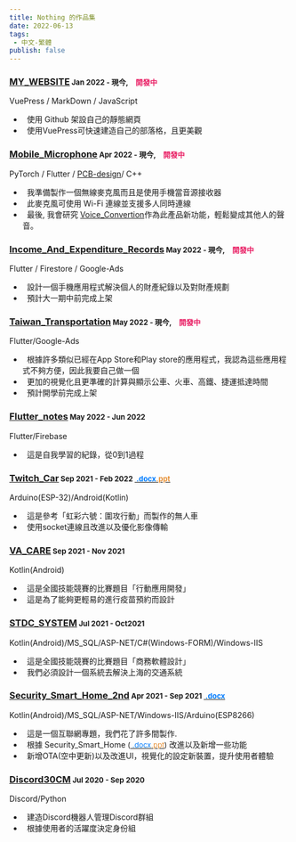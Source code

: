 ```yaml
---
title: Nothing 的作品集
date: 2022-06-13
tags: 
 - 中文-繁體
publish: false
---
```


### [MY_WEBSITE](https://i-am-nothing.github.io/)<font size="2">&nbsp;Jan 2022 - 現今,&emsp;<span style="color:#e91d63">開發中</span></font><br/>
VuePress / MarkDown / JavaScript</br>
* &nbsp;&nbsp;使用 Github 架設自己的靜態網頁<br/>
* &nbsp;&nbsp;使用VuePress可快速建造自己的部落格，且更美觀

### [Mobile_Microphone](https://github.com/I-am-nothing/Mobile_Microphoneortation)<font size="2">&nbsp;Apr 2022 - 現今,&emsp;<span style="color:#e91d63">開發中</span></font><br/>
PyTorch / Flutter / [PCB-design](https://easyeda.com/editor#id=|5191edca95e14e5d855f03cf7dd2f48f|25fb8eaf71244933944f11f870ebe028|8bdcf6bc7b4a42dca2976e674a4c5bee|381d85b3d1db49ccb6b30b401fcd107c)/ C++<br/>
* &nbsp;&nbsp;我準備製作一個無線麥克風而且是使用手機當音源接收器<br/>
* &nbsp;&nbsp;此麥克風可使用 Wi-Fi 連線並支援多人同時連線<br/>
* &nbsp;&nbsp;最後, 我會研究 [Voice_Convertion](https://github.com/I-am-nothing/Voice_Converttion)作為此產品新功能，輕鬆變成其他人的聲音。<br/>

### [Income_And_Expenditure_Records](https://github.com/I-am-nothing/Income_And_Expenditure_Records)<font size="2">&nbsp;May 2022 - 現今,&emsp;<span style="color:#e91d63">開發中</span></font><br/>
Flutter / Firestore / Google-Ads<br/>
* &nbsp;&nbsp;設計一個手機應用程式解決個人的財產紀錄以及對財產規劃<br/>
* &nbsp;&nbsp;預計大一期中前完成上架
### [Taiwan_Transportation](https://github.com/I-am-nothing/Taiwan_Transportation)<font size="2">&nbsp;May 2022 - 現今,&emsp;<span style="color:#e91d63">開發中</span></font><br/>
Flutter/Google-Ads<br/>
* &nbsp;&nbsp;根據許多類似已經在App Store和Play store的應用程式，我認為這些應用程式不夠方便，因此我要自己做一個<br/>
* &nbsp;&nbsp;更加的視覺化且更準確的計算與顯示公車、火車、高鐵、捷運抵達時間<br/>
* &nbsp;&nbsp;預計開學前完成上架
### [Flutter_notes](https://github.com/I-am-nothing/Flutter_notes)<font size="2">&nbsp;May 2022 - Jun 2022</font><br/>
Flutter/Firebase<br/>
* &nbsp;&nbsp;這是自我學習的紀錄，從0到1過程
### [Twitch_Car](https://github.com/I-am-nothing/Twitch_Car)<font size="2">&nbsp;Sep 2021 - Feb 2022 [<span style="color:#007bff">&nbsp;.docx</span>](https://docs.google.com/document/d/1PnjpnWs7Fg4Pcy3x5B7tbZW885f4npafvDLK37PCZKE/edit?usp=sharing)[<span style="color:#e69138">.ppt</span>](https://docs.google.com/document/d/1PnjpnWs7Fg4Pcy3x5B7tbZW885f4npafvDLK37PCZKE/edit?usp=sharing)</font><br/>
Arduino(ESP-32)/Android(Kotlin)
* &nbsp;&nbsp;這是參考「虹彩六號：圍攻行動」而製作的無人車<br/>
* &nbsp;&nbsp;使用socket連線且改進以及優化影像傳輸
### [VA_CARE](https://github.com/I-am-nothing/VA_CARE)<font size="2">&nbsp;Sep 2021 - Nov 2021</font><br/>
Kotlin(Android)<br/>
* &nbsp;&nbsp;這是全國技能競賽的比賽題目「行動應用開發」<br/>
* &nbsp;&nbsp;這是為了能夠更輕易的進行疫苗預約而設計
### [STDC_SYSTEM](https://github.com/TcivsCSE/51A-Data)<font size="2">&nbsp;Jul 2021 - Oct2021</font><br/>
Kotlin(Android)/MS_SQL/ASP-NET/C#(Windows-FORM)/Windows-IIS<br/>
* &nbsp;&nbsp;這是全國技能競賽的比賽題目「商務軟體設計」<br/>
* &nbsp;&nbsp;我們必須設計一個系統去解決上海的交通系統

### [Security_Smart_Home_2nd](https://github.com/I-am-nothing/Security_Smart_Home_2nd)<font size="2">&nbsp;Apr  2021 - Sep 2021 [<span style="color:#007bff">&nbsp;.docx</span>](https://docs.google.com/document/d/1pIwP28cPY0j0kTdAGPogLw7TcMTjWPokIr8tGELqfSE/edit?usp=sharing)</font><br/>
Kotlin(Android)/MS_SQL/ASP-NET/Windows-IIS/Arduino(ESP8266)<br/>
* &nbsp;&nbsp;這是一個互聯網專題，我們花了許多間製作.<br/>
* &nbsp;&nbsp;根據 Security_Smart_Home <font size="2">([<span style="color:#007bff">&nbsp;.docx</span>](https://docs.google.com/document/d/1qhFzi2feWOz2Gax-PqmswtHTDt-eyBC42QOLEBsT-FA/edit?usp=sharing)[<span style="color:#e69138">.ppt</span>](https://docs.google.com/presentation/d/1CLF7nTyfLZ677lPc1mkNgJW-RC2V5mb7DHh6XexCC1A/edit?usp=sharing))</font> 改進以及新增一些功能<br/>
* &nbsp;&nbsp;新增OTA(空中更新)以及改進UI，視覺化的設定新裝置，提升使用者體驗
### [Discord30CM](https://github.com/I-am-nothing/Discord30CM)<font size="2">&nbsp;Jul  2020 - Sep 2020</font><br/>
Discord/Python<br/>
* &nbsp;&nbsp;建造Discord機器人管理Discord群組<br/>
* &nbsp;&nbsp;根據使用者的活躍度決定身份組